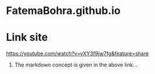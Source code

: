 # FatemaBohra.github.io
# Link site
https://youtube.com/watch?v=yXY3f9jw7fg&feature=share
1. The markdown concept is given in the above link...
